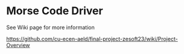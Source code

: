 # Morse Code Driver
See Wiki page for more information

https://github.com/cu-ecen-aeld/final-project-zesoft23/wiki/Project-Overview
